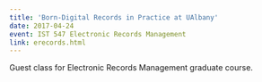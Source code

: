 ```yaml
---
title: 'Born-Digital Records in Practice at UAlbany'
date: 2017-04-24
event: IST 547 Electronic Records Management
link: erecords.html
---
```

Guest class for Electronic Records Management graduate course.